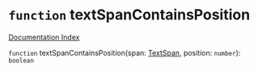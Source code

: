 # `function` textSpanContainsPosition

[Documentation Index](../README.md)

`function` textSpanContainsPosition(span: [TextSpan](../interface.TextSpan/README.md), position: `number`): `boolean`